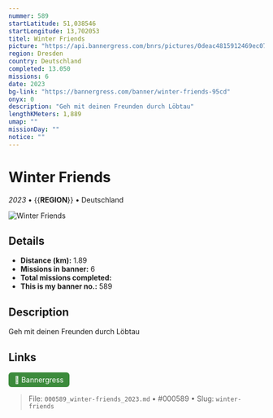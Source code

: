 ```yaml
---
nummer: 589
startLatitude: 51,038546
startLongitude: 13,702053
titel: Winter Friends
picture: "https://api.bannergress.com/bnrs/pictures/0deac4815912469ec07e98a727543277"
region: Dresden
country: Deutschland
completed: 13.050
missions: 6
date: 2023
bg-link: "https://bannergress.com/banner/winter-friends-95cd"
onyx: 0
description: "Geh mit deinen Freunden durch Löbtau"
lengthKMeters: 1,889
umap: ""
missionDay: ""
notice: ""
---
```

# Winter Friends

*2023* • {{__REGION__}} • Deutschland

![Winter Friends](https://api.bannergress.com/bnrs/pictures/0deac4815912469ec07e98a727543277)



## Details
- **Distance (km):** 1.89
- **Missions in banner:** 6
- **Total missions completed:** 
- **This is my banner no.:** 589



## Description
Geh mit deinen Freunden durch Löbtau



## Links
<a href="https://bannergress.com/banner/winter-friends-95cd" target="_blank" style="display:inline-block;margin-right:8px;padding:6px 12px;background:#3c8b3c;color:#fff;text-decoration:none;border-radius:6px;">🔗 Bannergress</a>



> File: `000589_winter-friends_2023.md` • #000589 • Slug: `winter-friends`
